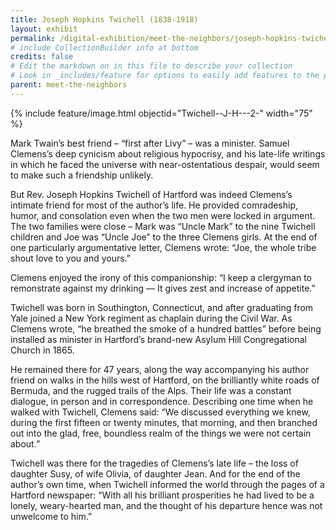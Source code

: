 ```yaml
---
title: Joseph Hopkins Twichell (1838-1918)
layout: exhibit
permalink: /digital-exhibition/meet-the-neighbors/joseph-hopkins-twichell.html
# include CollectionBuilder info at bottom
credits: false
# Edit the markdown on in this file to describe your collection
# Look in _includes/feature for options to easily add features to the page
parent: meet-the-neighbors
---
```


{% include feature/image.html objectid="Twichell--J-H---2-" width="75" %}

Mark Twain’s best friend – “first after Livy” – was a minister. Samuel Clemens’s deep cynicism about religious hypocrisy, and his late-life writings in which he faced the universe with near-ostentatious despair, would seem to make such a friendship unlikely.

But Rev. Joseph Hopkins Twichell of Hartford was indeed Clemens’s intimate friend for most of the author’s life. He provided comradeship, humor, and consolation even when the two men were locked in argument. The two families were close – Mark was “Uncle Mark” to the nine Twichell children and Joe was “Uncle Joe” to the three Clemens girls. At the end of one particularly argumentative letter, Clemens wrote: “Joe, the whole tribe shout love to you and yours.”

Clemens enjoyed the irony of this companionship: “I keep a clergyman to remonstrate against my drinking — It gives zest and increase of appetite.”

Twichell was born in Southington, Connecticut, and after graduating from Yale joined a New York regiment as chaplain during the Civil War. As Clemens wrote, “he breathed the smoke of a hundred battles” before being installed as minister in Hartford’s brand-new Asylum Hill Congregational Church in 1865.

He remained there for 47 years, along the way accompanying his author friend on walks in the hills west of Hartford, on the brilliantly white roads of Bermuda, and the rugged trails of the Alps. Their life was a constant dialogue, in person and in correspondence. Describing one time when he walked with Twichell, Clemens said: “We discussed everything we knew, during the first fifteen or twenty minutes, that morning, and then branched out into the glad, free, boundless realm of the things we were not certain about.”

Twichell was there for the tragedies of Clemens’s late life – the loss of daughter Susy, of wife Olivia, of daughter Jean. And for the end of the author’s own time, when Twichell informed the world through the pages of a Hartford newspaper: “With all his brilliant prosperities he had lived to be a lonely, weary-hearted man, and the thought of his departure hence was not unwelcome to him.”
